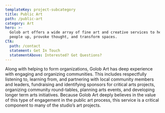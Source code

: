 ```yaml
---
templateKey: project-subcategory
title: Public Art
path: /public-art
category: Art
hero: >-
  Golob art offers a wide array of fine art and creative services to help lift
  people up, provoke thought, and transform spaces.
CTA:
  path: /contact
  statement: Get In Touch
  statementAbove: Interested? Got Questions?
---
```

Along with helping to form organizations, Golob Art has deep experience with engaging and organizing communities. This includes respectfully listening to, learning from, and partnering with local community members and leaders, fundraising and identifying sponsors for critical arts projects, organizing community round-tables, planning arts events, and developing longer term arts initiatives. Because Golob Art deeply believes in the value of this type of engagement in the public art process, this service is a critical component to many of the studio’s art projects.
